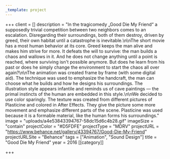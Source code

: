 ```yaml
---
_template: project
---
```


+++
client = []
description = "In the tragicomedy „Good Die My Friend“ a supposedly trivial competition between two neighbors comes to an escalation. Disregarding their surroundings, both of them destroy, driven by greed, their own habitat until a catastrophe is inevitable.\n\nThe short movie has a most human behavior at its core. Greed keeps the man alive and makes him strive for more. It defeats the will to survive: the man builds a chaos and wallows in it. And he does not change anything until a point is reached, where surviving isn't possible anymore. But does he learn from his past or does he simply change the environment to start the chaos all over again?\n\nThe animation was created frame by frame (with some digital aid). The technique was used to emphasize the handcraft, the man can choose what he builds and how he designs his surroundings. The illustration style appears infantile and reminds us of cave paintings — the primal instincts of the human are embedded in this style.\n\nWe decided to use color sparingly. The texture was created from different pictures of Plasticine and colored in After Effects. They give the picture some more movement and emphasize different parts of the scene. Plasticine was used because it is a formable material, like the human forms his surroundings."
image = "uploads/a4e53843394767-58dc15d6c4b28.gif"
imageSize = "contain"
projectColor = "#D5FDFE"
projectType = "MDRV"
projectURL = "https://www.behance.net/gallery/43394767/Good-Die-My-Friend"
projectURLSite = "Behance"
tags = ["Animation", "Sound Design"]
title = "Good Die My Friend"
year = 2016
[[category]]

+++
